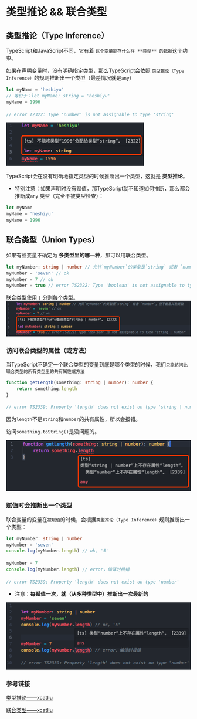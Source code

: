 # 类型推论 && 联合类型

## 类型推论（Type Inference）
TypeScript和JavaScript不同，它有着 `这个变量能存什么样 **类型** 的数据`这个约束。

如果在声明变量时，没有明确指定类型，那么TypeScript会依照 `类型推论（Type Inference）`的规则推断出一个类型（最差情况就是`any`）

```ts
let myName = 'heshiyu'
// 等价于：let myName: string = 'heshiyu'
myName = 1996

// error T2322: Type 'number' is not assignable to type 'string'
```
![alt](./img/type-inference-1.png)

TypeScript会在没有明确地指定类型的时候推断出一个类型，这就是 **类型推论**。

 - 特别注意：如果声明时没有赋值，那TypeScript就不知道如何推断，那么都会推断成`any` 类型（完全不被类型检查）：
 ```ts
 let myName
 myName = 'heshiyu'
 myName = 1996
 ```

## 联合类型（Union Types）
如果有些变量不确定为 **多类型里的哪一种**，那可以用联合类型。
```ts
let myNumber: string | number // 允许`myNumber`的类型是`string` 或者 `number`，但不能是其他类型
myNumber = 'seven' // ok
myNumber = 7 // ok
myNumber = true // error TS2322: Type 'boolean' is not assignable to type 'string | number'
```
联合类型使用 `|` 分割每个类型。
![alt](./img/type-inference-2.png)

### 访问联合类型的属性（或方法）
当TypeScript不确定一个联合类型的变量到底是哪个类型的时候，我们`只能访问此联合类型的所有类型里的共有属性或方法`
```ts
function getLength(something: string | number): number {
    return something.length
}

// error TS2339: Property 'length' does not exist on type 'string | number'
```
因为`length`不是`string`和`number`的共有属性，所以会报错。

访问`something.toString()`是没问题的。

![alt](./img/type-inference-3.png)
### 赋值时会推断出一个类型
联合变量的变量在`被赋值`的时候，会根据`类型推论（Type Inference）`规则推断出一个类型：
```ts
let myNumber: string | number
myNumber = 'seven'
console.log(myNumber.length) // ok, '5'

myNumber = 7
console.log(myNumber.length) // error，编译时报错

// error TS2339: Property 'length' does not exist on type 'number'
```
 - 注意：**每赋值一次，就（从多种类型中）推断出一次最新的**

![alt](./img/type-inference-4.png)


### 参考链接
 [类型推论——xcatliu](https://ts.xcatliu.com/basics/type-inference.html)

 [联合类型——xcatliu](https://ts.xcatliu.com/basics/union-types.html)
